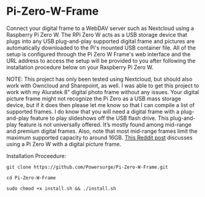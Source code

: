 # Pi-Zero-W-Frame

Connect your digital frame to a WebDAV server such as Nextcloud using a Raspberry Pi Zero W. The RPi Zero W acts as a USB storage device that plugs into any USB plug-and-play supported digital frame and pictures are automatically downloaded to the Pi's mounted USB container file. All of the setup is configured through the Pi Zero W Frame's web interface and the URL address to access the setup will be provided to you after following the installation procedure below on your Raspberry Pi Zero W.

NOTE: This project has only been tested using Nextcloud, but should also work with Owncloud and Sharepoint, as well. I was able to get this project to work with my Aluratek 8" digital photo frame without any issues. Your digital picture frame might not recognize the Pi Zero as a USB mass storage device, but if it does then please let me know so that I can compile a list of supported frames. I do know that you will need a digital frame with a plug-and-play feature to play slideshows off the USB flash drive. This plug-and-play feature is not universally offered. It’s mostly found among mid-range and premium digital frames. Also, note that most mid-range frames limit the maximum supported capacity to around 16GB. <a href="https://www.reddit.com/r/raspberry_pi/comments/ap7v2l/breathe_new_life_into_an_old_digital_picture/">This Reddit post</a> discusses using a Pi Zero W with a digital picture frame.

Installation Proceedure:

    git clone https://github.com/Powersurge/Pi-Zero-W-Frame.git

    cd Pi-Zero-W-Frame

    sudo chmod +x install.sh && ./install.sh
